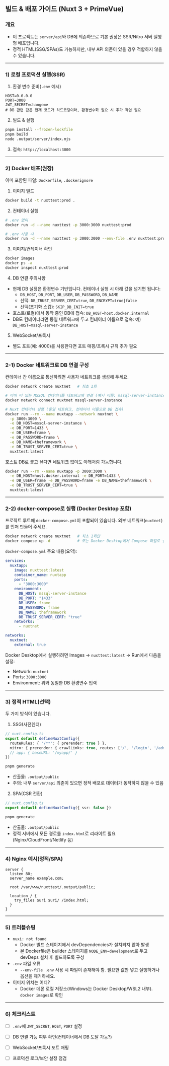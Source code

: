 ## 빌드 & 배포 가이드 (Nuxt 3 + PrimeVue)

### 개요
- 이 프로젝트는 `server/api`와 DB에 의존하므로 기본 권장은 SSR/Nitro 서버 실행형 배포입니다.
- 정적 HTML(SSG/SPAs)도 가능하지만, 내부 API 의존이 있을 경우 적합하지 않을 수 있습니다.

---

### 1) 로컬 프로덕션 실행(SSR)
1. 환경 변수 준비(`.env` 예시)
```dotenv
HOST=0.0.0.0
PORT=3000
JWT_SECRET=changeme
# DB 관련 값은 현재 코드가 하드코딩이라, 환경변수화 필요 시 추가 작업 필요
```
2. 빌드 & 실행
```bash
pnpm install --frozen-lockfile
pnpm build
node .output/server/index.mjs
```
3. 접속: `http://localhost:3000`

---

### 2) Docker 배포(권장)
이미 포함된 파일: `Dockerfile`, `.dockerignore`

1. 이미지 빌드
```bash
docker build -t nuxttest:prod .
```
2. 컨테이너 실행
```bash
# .env 없이
docker run -d --name nuxttest -p 3000:3000 nuxttest:prod

# .env 사용 시
docker run -d --name nuxttest -p 3000:3000 --env-file .env nuxttest:prod
```
3. 이미지/컨테이너 확인
```bash
docker images
docker ps -a
docker inspect nuxttest:prod
```

4. DB 연결 주의사항
- 현재 DB 설정은 환경변수 기반입니다. 컨테이너 실행 시 아래 값을 넘기면 됩니다:
  - `DB_HOST`, `DB_PORT`, `DB_USER`, `DB_PASSWORD`, `DB_NAME`
  - 선택: `DB_TRUST_SERVER_CERT=true`, `DB_ENCRYPT=true|false`
  - 선택(초기화 스킵): `SKIP_DB_INIT=true`
- 호스트(로컬)에서 동작 중인 DB에 접속: `DB_HOST=host.docker.internal`
- DB도 컨테이너라면 동일 네트워크에 두고 컨테이너 이름으로 접속: 예) `DB_HOST=mssql-server-instance`

5. WebSocket/프록시
- 별도 포트(예: 4000)를 사용한다면 포트 매핑/프록시 규칙 추가 필요

---

### 2-1) Docker 네트워크로 DB 연결 구성
컨테이너 간 이름으로 통신하려면 사용자 네트워크를 생성해 두세요.
```bash
docker network create nuxtnet   # 최초 1회

# 이미 떠 있는 MSSQL 컨테이너를 네트워크에 연결 (예시 이름: mssql-server-instance)
docker network connect nuxtnet mssql-server-instance

# Nuxt 컨테이너 실행 (동일 네트워크, 컨테이너 이름으로 DB 접속)
docker run --rm --name nuxtapp --network nuxtnet \
  -p 3000:3000 \
  -e DB_HOST=mssql-server-instance \
  -e DB_PORT=1433 \
  -e DB_USER=frame \
  -e DB_PASSWORD=frame \
  -e DB_NAME=theframework \
  -e DB_TRUST_SERVER_CERT=true \
  nuxttest:latest
```

호스트 DB로 붙고 싶다면 네트워크 없이도 아래처럼 가능합니다.
```bash
docker run --rm --name nuxtapp -p 3000:3000 \
  -e DB_HOST=host.docker.internal -e DB_PORT=1433 \
  -e DB_USER=frame -e DB_PASSWORD=frame -e DB_NAME=theframework \
  -e DB_TRUST_SERVER_CERT=true \
  nuxttest:latest
```

---

### 2-2) docker-compose로 실행 (Docker Desktop 포함)
프로젝트 루트에 `docker-compose.yml`이 포함되어 있습니다. 외부 네트워크(`nuxtnet`)를 먼저 만들어 주세요.
```bash
docker network create nuxtnet   # 최초 1회만
docker compose up -d            # 또는 Docker Desktop에서 Compose 파일로 실행
```

`docker-compose.yml` 주요 내용(요약):
```yaml
services:
  nuxtapp:
    image: nuxttest:latest
    container_name: nuxtapp
    ports:
      - "3000:3000"
    environment:
      DB_HOST: mssql-server-instance
      DB_PORT: "1433"
      DB_USER: frame
      DB_PASSWORD: frame
      DB_NAME: theframework
      DB_TRUST_SERVER_CERT: "true"
    networks:
      - nuxtnet

networks:
  nuxtnet:
    external: true
```

Docker Desktop에서 실행하려면 Images → `nuxttest:latest` → Run에서 다음을 설정:
- Network: `nuxtnet`
- Ports: `3000:3000`
- Environment: 위와 동일한 DB 환경변수 입력

---

### 3) 정적 HTML(선택)
두 가지 방식이 있습니다.

1) SSG(사전렌더)
```ts
// nuxt.config.ts
export default defineNuxtConfig({
  routeRules: { '/**': { prerender: true } },
  nitro: { prerender: { crawlLinks: true, routes: ['/', '/login', '/admin/menu3'] } },
  // app: { baseURL: '/myapp/' }
})
```
```bash
pnpm generate
```
- 산출물: `.output/public`
- 주의: 내부 `server/api` 의존이 있으면 정적 배포로 데이터가 동작하지 않을 수 있음

2) SPA(CSR 전환)
```ts
// nuxt.config.ts
export default defineNuxtConfig({ ssr: false })
```
```bash
pnpm generate
```
- 산출물: `.output/public`
- 정적 서버에서 모든 경로를 `index.html`로 리라이트 필요(Nginx/CloudFront/Netlify 등)

---

### 4) Nginx 예시(정적/SPA)
```nginx
server {
  listen 80;
  server_name example.com;

  root /var/www/nuxttest/.output/public;

  location / {
    try_files $uri $uri/ /index.html;
  }
}
```

---

### 5) 트러블슈팅
- `nuxi: not found`
  - Docker 빌드 스테이지에서 devDependencies가 설치되지 않아 발생
  - 본 Dockerfile은 builder 스테이지를 `NODE_ENV=development`로 두고 devDeps 설치 후 빌드하도록 구성
- `.env` 파일 오류
  - `--env-file .env` 사용 시 파일이 존재해야 함. 필요한 값만 넣고 실행하거나 옵션을 제거하세요.
- 이미지 위치는 어디?
  - Docker 데몬 로컬 저장소(Windows는 Docker Desktop/WSL2 내부). `docker images`로 확인

---

### 6) 체크리스트
- [ ] `.env`에 `JWT_SECRET`, `HOST`, `PORT` 설정
- [ ] DB 연결 가능 여부 확인(컨테이너에서 DB 도달 가능?)
- [ ] WebSocket/프록시 포트 매핑
- [ ] 프로덕션 로그/보안 설정 점검



